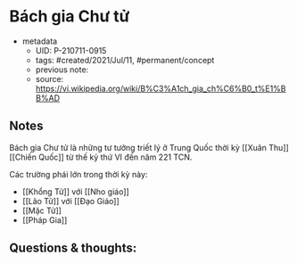 # Bách gia Chư tử

- metadata
	- UID: P-210711-0915
	- tags: #created/2021/Jul/11, #permanent/concept 
	- previous note: 
	- source: https://vi.wikipedia.org/wiki/B%C3%A1ch_gia_ch%C6%B0_t%E1%BB%AD

## Notes
Bách gia Chư tử là những tư tưởng triết lý ở Trung Quốc thời kỳ [[Xuân Thu]] [[Chiến Quốc]] từ thế kỷ thứ VI đến năm 221 TCN.

Các trường phái lớn trong thời kỳ này:
- [[Khổng Tử]] với [[Nho giáo]]
- [[Lão Tử]] với [[Đạo Giáo]]
- [[Mặc Tử]]
- [[Pháp Gia]]
## Questions & thoughts:

